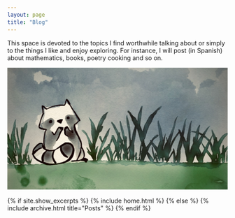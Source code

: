 ```yaml
---
layout: page
title: "Blog"
---
```


This space is devoted to the topics I find worthwhile talking about or simply to the things I like and enjoy exploring. For instance, I will post 
(in Spanish) about mathematics, books, poetry cooking and so on. 


<div style="text-align:center;">
  <img src="/assets/pictures/mapache1.jpeg" alt="mapache">
</div>



{% if site.show_excerpts %}
  {% include home.html %}
{% else %}
  {% include archive.html title="Posts" %}
{% endif %}
